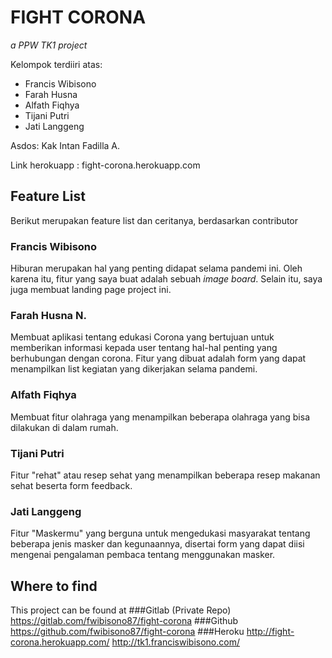 # FIGHT CORONA
_a PPW TK1 project_

Kelompok terdiiri atas:
* Francis Wibisono
* Farah Husna
* Alfath Fiqhya
* Tijani Putri
* Jati Langgeng

Asdos: Kak Intan Fadilla A.

Link herokuapp : fight-corona.herokuapp.com

## Feature List
Berikut merupakan feature list dan ceritanya, berdasarkan contributor
### Francis Wibisono
Hiburan merupakan hal yang penting didapat selama pandemi ini. Oleh karena itu, fitur yang saya buat adalah sebuah _image board_.
Selain itu, saya juga membuat landing page project ini.

### Farah Husna N.
Membuat aplikasi tentang edukasi Corona yang bertujuan untuk memberikan informasi kepada user tentang hal-hal penting yang berhubungan dengan corona.
Fitur yang dibuat adalah form yang dapat menampilkan list kegiatan yang dikerjakan selama pandemi.

### Alfath Fiqhya
Membuat fitur olahraga yang menampilkan beberapa olahraga yang bisa dilakukan di dalam rumah.

### Tijani Putri
Fitur "rehat" atau resep sehat yang menampilkan beberapa resep makanan sehat beserta form feedback.

### Jati Langgeng
Fitur "Maskermu" yang berguna untuk mengedukasi masyarakat tentang beberapa jenis masker dan kegunaannya, disertai form yang dapat diisi mengenai pengalaman pembaca tentang menggunakan masker.

## Where to find
This project can be found at
###Gitlab (Private Repo)
https://gitlab.com/fwibisono87/fight-corona
###Github 
https://github.com/fwibisono87/fight-corona
###Heroku
http://fight-corona.herokuapp.com/
http://tk1.franciswibisono.com/
